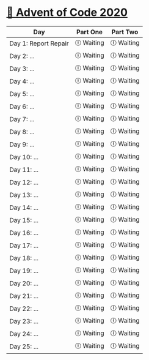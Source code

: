 # [🎄 Advent of Code 2020](https://adventofcode.com/2020)

|  Day  | Part One | Part Two | 
|---|:---:|:---:|
| Day 1: Report Repair| 🕕 Waiting | 🕕 Waiting  |
| Day 2: ...| 🕕 Waiting | 🕕 Waiting  |
| Day 3: ...| 🕕 Waiting | 🕕 Waiting  |
| Day 4: ...| 🕕 Waiting | 🕕 Waiting  |
| Day 5: ...| 🕕 Waiting | 🕕 Waiting  |
| Day 6: ...| 🕕 Waiting | 🕕 Waiting  |
| Day 7: ...| 🕕 Waiting | 🕕 Waiting  |
| Day 8: ...| 🕕 Waiting | 🕕 Waiting  |
| Day 9: ...| 🕕 Waiting | 🕕 Waiting  |
| Day 10: ...| 🕕 Waiting | 🕕 Waiting  |
| Day 11: ...| 🕕 Waiting | 🕕 Waiting  |
| Day 12: ...| 🕕 Waiting | 🕕 Waiting  |
| Day 13: ...| 🕕 Waiting | 🕕 Waiting  |
| Day 14: ...| 🕕 Waiting | 🕕 Waiting  |
| Day 15: ...| 🕕 Waiting | 🕕 Waiting  |
| Day 16: ...| 🕕 Waiting | 🕕 Waiting  |
| Day 17: ...| 🕕 Waiting | 🕕 Waiting  |
| Day 18: ...| 🕕 Waiting | 🕕 Waiting  |
| Day 19: ...| 🕕 Waiting | 🕕 Waiting  |
| Day 20: ...| 🕕 Waiting | 🕕 Waiting  |
| Day 21: ...| 🕕 Waiting | 🕕 Waiting  |
| Day 22: ...| 🕕 Waiting | 🕕 Waiting  |
| Day 23: ...| 🕕 Waiting | 🕕 Waiting  |
| Day 24: ...| 🕕 Waiting | 🕕 Waiting  |
| Day 25: ...| 🕕 Waiting | 🕕 Waiting  |
